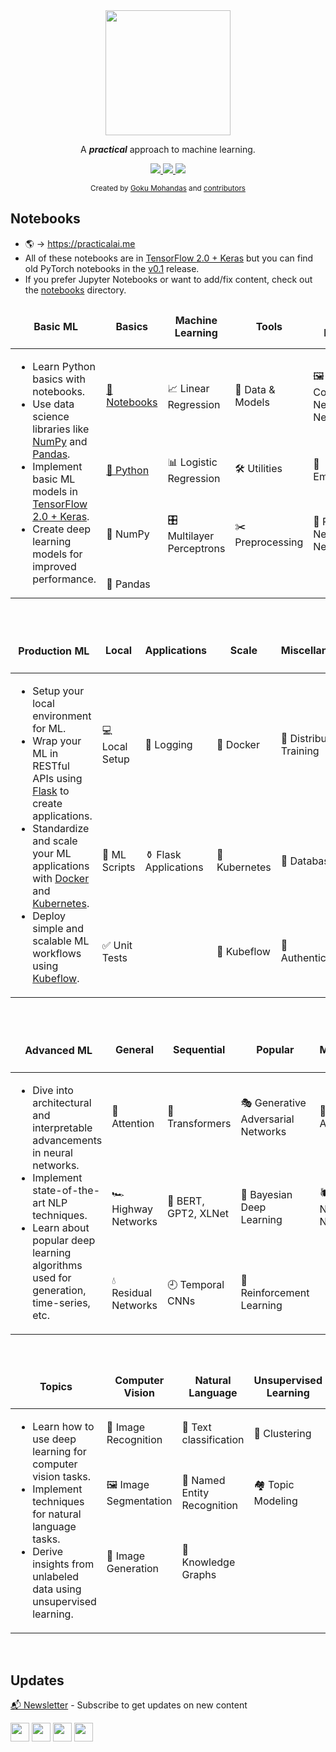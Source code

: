 <div align="center">
<a href="https://practicalai.me"><img src="https://practicalai.me/static/img/practicalAI/logo.png" width="200" /></a>

A <i><b>practical</b></i> approach to machine learning.

<a class="ai-header-badge" target="_blank" href="https://github.com/GokuMohandas/practicalAI">
<img class="ai-header-badge-img" src="https://img.shields.io/github/stars/GokuMohandas/practicalAI.svg?style=social&label=Star">
</a>
<a class="ai-header-badge" target="_blank" href="https://www.linkedin.com/company/practicalai-me">
<img src="https://img.shields.io/badge/style--5eba00.svg?label=LinkedIn&logo=linkedin&style=social">
</a>
<a class="ai-header-badge" target="_blank" href="https://twitter.com/GokuMohandas">
<img class="ai-header-badge-img" src="https://img.shields.io/twitter/follow/GokuMohandas.svg?label=Follow&style=social">
</a>

<sub>Created by
<a href="https://goku.me" target="_blank">Goku Mohandas</a> and
<a href="https://github.com/GokuMohandas/practicalAI/graphs/contributors" target="_blank">
contributors
</a>
</sub>
</div>

## Notebooks
<ul>
    <li>
        🌎 → <a href="https://practicalai.me">https://practicalai.me</a>
    </li>
    <li>
        All of these notebooks are in <a href="https://tensorflow.org">TensorFlow 2.0 + Keras</a> but you can find old PyTorch notebooks in the <a href="https://github.com/practicalAI/practicalAI/tree/4ad626098aca25db5628fe67895e738d5a5c2c2a">v0.1</a> release.
    </li>
    <li>
        If you prefer Jupyter Notebooks or want to add/fix content, check out the <a href="https://github.com/practicalAI/practicalAI/tree/master/notebooks" target="_blank">notebooks</a> directory.
    </li>
</ul>
<!-- Basic Algorithm Notebooks -->
<table class="table table-striped table-bordered table-vcenter">
    <thead class="ai-notebooks-table-header">
    <tr>
        <td class="bg-white" colspan="1" rowspan="2">
        <h4 align="center" class="ai-notebooks-table-title">Basic ML</h4>
        </td>
    </tr>
    <tr class="bg-light">
        <td align="center"><b>Basics</b></td>
        <td align="center"><b>Machine Learning</b></td>
        <td align="center"><b>Tools</b></td>
        <td align="center"><b>Deep Learning</b></td>
    </tr>
    </thead>
    <tbody class=ai-notebooks-table-content>
    <tr>
        <td colspan="1" rowspan="4" class="ai-notebooks-table-points ai-orange-link">
        <ul>
            <li>Learn Python basics with notebooks.</li>
            <li>Use data science libraries like <a href="https://www.numpy.org/" target="_blank">NumPy</a> and <a href="https://pandas.pydata.org/" target="_blank">Pandas</a>.</li>
            <li>Implement basic ML models in <a href="https://www.tensorflow.org/overview/" target="_blank">TensorFlow 2.0 + Keras</a>.</li>
            <li>Create deep learning models for improved performance.</li>
        </ul>
        </td>
        <td><a href="https://colab.research.google.com/github/practicalAI/practicalAI/blob/master/notebooks/00_Notebooks.ipynb">📓 Notebooks</a></td>
        <td><a>📈 Linear Regression</a></td>
        <td><a>🔎 Data & Models</a></td>
        <td><a>️🖼 Convolutional Neural Networks</a></td>
    </tr>
    <tr>
        <td><a href="https://colab.research.google.com/github/practicalAI/practicalAI/blob/master/notebooks/01_Python.ipynb">🐍 Python</a></td>
        <td><a>📊 Logistic Regression</a></td>
        <td><a>🛠 Utilities</a></td>
        <td><a>👑 Embeddings</a></td>
    </tr>
    <tr>
        <td><a>🔢 NumPy</a></td>
        <td><a>️🎛 Multilayer Perceptrons</a></td>
        <td><a>️✂️ Preprocessing</a></td>
        <td><a>📗 Recurrent Neural Networks</a></td>
    </tr>
    <tr>
        <td><a>🐼 Pandas</a></td>
        <td></td>
        <td></td>
        <td></td>
    </tr>
    </tbody>
</table>
<br>
<table class="table table-striped table-bordered table-vcenter">
    <thead class="ai-notebooks-table-header">
    <tr>
        <td colspan="1" rowspan="2"><h4 align="center" class="ai-notebooks-table-title">Production ML</h4></td>
    </tr>
    <tr class="bg-light">
        <td align="center"><b>Local</b></td>
        <td align="center"><b>Applications</b></td>
        <td align="center"><b>Scale</b></td>
        <td align="center"><b>Miscellaneous</b></td>
    </tr>
    </thead>
    <tbody class=ai-notebooks-table-content>
    <tr>
        <td colspan="1" rowspan="3" class="ai-notebooks-table-points ai-orange-link">
        <ul>
            <li>Setup your local environment for ML.</li>
            <li>Wrap your ML in RESTful APIs using <a href="http://flask.pocoo.org/" target="_blank">Flask</a> to create applications.</li>
            <li>Standardize and scale your ML applications with <a href="https://www.docker.com/" target="_blank">Docker</a> and <a href="https://kubernetes.io/" target="_blank">Kubernetes</a>.</li>
            <li>Deploy simple and scalable ML workflows using <a href="https://www.kubeflow.org/" target="_blank">Kubeflow</a>.</li>
        </ul>
        </td>
        <td><a data-toggle="tooltip" data-placement="top" title="📅 Coming soon">💻 Local Setup</a></td>
        <td><a data-toggle="tooltip" data-placement="top" title="📅 Coming soon">🌲 Logging</a></td>
        <td><a data-toggle="tooltip" data-placement="top" title="📅 Coming soon">🐳 Docker</a></td>
        <td><a data-toggle="tooltip" data-placement="top" title="📅 Coming soon">🤝 Distributed Training</a></td>
    </tr>
    <tr>
        <td><a data-toggle="tooltip" data-placement="top" title="📅 Coming soon">🐍 ML Scripts</a></td>
        <td><a data-toggle="tooltip" data-placement="top" title="📅 Coming soon">⚱️ Flask Applications</a></td>
        <td><a data-toggle="tooltip" data-placement="top" title="📅 Coming soon">🚢 Kubernetes</a></td>
        <td><a data-toggle="tooltip" data-placement="top" title="📅 Coming soon">🔋 Databases</a></td>
    </tr>
    <tr>
        <td><a data-toggle="tooltip" data-placement="top" title="📅 Coming soon">✅ Unit Tests</a></td>
        <td></td>
        <td><a data-toggle="tooltip" data-placement="top" title="📅 Coming soon">🌊 Kubeflow</a></td>
        <td><a data-toggle="tooltip" data-placement="top" title="📅 Coming soon">🔐 Authentication</a></td>
    </tr>
    </tbody>
</table>
<br>
<table class="table table-striped table-bordered table-vcenter">
    <thead class="ai-notebooks-table-header">
    <tr>
        <td colspan="1" rowspan="2"><h4 align="center" class="ai-notebooks-table-title">Advanced ML</h4></td>
    </tr>
    <tr class="bg-light">
        <td align="center"><b>General</b></td>
        <td align="center"><b>Sequential</b></td>
        <td align="center"><b>Popular</b></td>
        <td align="center"><b>Miscellaneous</b></td>
    </tr>
    </thead>
    <tbody class=ai-notebooks-table-content>
    <tr>
        <td colspan="1" rowspan="3" class="ai-notebooks-table-points ai-orange-link">
        <ul>
            <li>Dive into architectural and interpretable advancements in neural networks.</li>
            <li>Implement state-of-the-art NLP techniques.</li>
            <li>Learn about popular deep learning algorithms used for generation, time-series, etc.</li>
        </ul>
        </td>
        <td><a data-toggle="tooltip" data-placement="top" title="📅 Coming soon">🧐 Attention</a></td>
        <td><a data-toggle="tooltip" data-placement="top" title="📅 Coming soon">🐝 Transformers</a></td>
        <td><a data-toggle="tooltip" data-placement="top" title="📅 Coming soon">🎭 Generative Adversarial Networks</a></td>
        <td><a data-toggle="tooltip" data-placement="top" title="📅 Coming soon">🔮 Autoencoders</a></td>
    </tr>
    <tr>
        <td><a data-toggle="tooltip" data-placement="top" title="📅 Coming soon">🏎️ Highway Networks</a></td>
        <td><a data-toggle="tooltip" data-placement="top" title="📅 Coming soon">👹 BERT, GPT2, XLNet</a></td>
        <td><a data-toggle="tooltip" data-placement="top" title="📅 Coming soon">🎱 Bayesian Deep Learning</a></td>
        <td><a data-toggle="tooltip" data-placement="top" title="📅 Coming soon">🕷️ Graph Neural Networks</a></td>
    </tr>
    <tr>
        <td><a data-toggle="tooltip" data-placement="top" title="📅 Coming soon">💧 Residual Networks</a></td>
        <td><a data-toggle="tooltip" data-placement="top" title="📅 Coming soon">🕘 Temporal CNNs</a></td>
        <td><a data-toggle="tooltip" data-placement="top" title="📅 Coming soon">🍒 Reinforcement Learning</a></td>
        <td></td>
    </tr>
    </tbody>
</table>
<br>
<table class="table table-striped table-bordered table-vcenter">
    <thead class="ai-notebooks-table-header">
    <tr>
        <td colspan="1" rowspan="2"><h4 align="center" class="ai-notebooks-table-title">Topics</h4></td>
    </tr>
    <tr class="bg-light">
        <td align="center"><b>Computer Vision</b></td>
        <td align="center"><b>Natural Language</b></td>
        <td align="center"><b>Unsupervised Learning</b></td>
        <td align="center"><b>Miscellaneous</b></td>
    </tr>
    </thead>
    <tbody class=ai-notebooks-table-content>
    <tr>
        <td colspan="1" rowspan="4" class="ai-notebooks-table-points ai-orange-link">
        <ul>
            <li>Learn how to use deep learning for computer vision tasks.</li>
            <li>Implement techniques for natural language tasks.</li>
            <li>Derive insights from unlabeled data using unsupervised learning.</li>
        </ul>
        </td>
        <td><a data-toggle="tooltip" data-placement="top" title="📅 Coming soon">📸 Image Recognition</a></td>
        <td><a data-toggle="tooltip" data-placement="top" title="📅 Coming soon">📖 Text classification</a></td>
        <td><a data-toggle="tooltip" data-placement="top" title="📅 Coming soon">🍡 Clustering</a></td>
        <td><a data-toggle="tooltip" data-placement="top" title="📅 Coming soon">⏰ Time-series Analysis</a></td>
    </tr>
    <tr>
        <td><a data-toggle="tooltip" data-placement="top" title="📅 Coming soon">🖼️ Image Segmentation</a></td>
        <td><a data-toggle="tooltip" data-placement="top" title="📅 Coming soon">💬 Named Entity Recognition</a></td>
        <td><a data-toggle="tooltip" data-placement="top" title="📅 Coming soon">🏘️ Topic Modeling</a></td>
        <td><a data-toggle="tooltip" data-placement="top" title="📅 Coming soon">🛒 Recommendation Systems</a></td>
    </tr>
    <tr>
        <td><a data-toggle="tooltip" data-placement="top" title="📅 Coming soon">🎨 Image Generation</a></td>
        <td><a data-toggle="tooltip" data-placement="top" title="📅 Coming soon">🧠 Knowledge Graphs</a></td>
        <td></td>
        <td><a data-toggle="tooltip" data-placement="top" title="📅 Coming soon">🎯 One-shot Learning</a></td>
    </tr>
    <tr>
        <td></td>
        <td></td>
        <td></td>
        <td><a data-toggle="tooltip" data-placement="top" title="📅 Coming soon">🗃️ Interpretability</a></td>
    </tr>
    </tbody>
</table>
<br>


## Updates
<a href="https://practicalai.me/#newsletter">📬 Newsletter</a> - Subscribe to get updates on new content
<div class="offset-md-4 col-md-4 ai-subscribed-social-col">
<a href="https://twitter.com/practicalai_me" target="_blank"><img class="ai-subscribed-social-icon" src="https://practicalai.me/static/img/media/tw.png" width="30"></a>
<a href="https://www.youtube.com/channel/UCgW4K2UDK21kHIzxpjNos7Q" target="_blank"><img class="ai-subscribed-social-icon" src="https://practicalai.me/static/img/media/ytb.png" width="30"></a>
<a href="https://github.com/practicalAI/practicalAI" target="_blank"><img class="ai-subscribed-social-icon" src="https://practicalai.me/static/img/media/gthb.png" width="30"></a>
<a href="https://www.linkedin.com/company/practicalai-me" target="_blank"><img class="ai-subscribed-social-icon" src="https://practicalai.me/static/img/media/lnkdn.png" width="30"></a>
</div>
